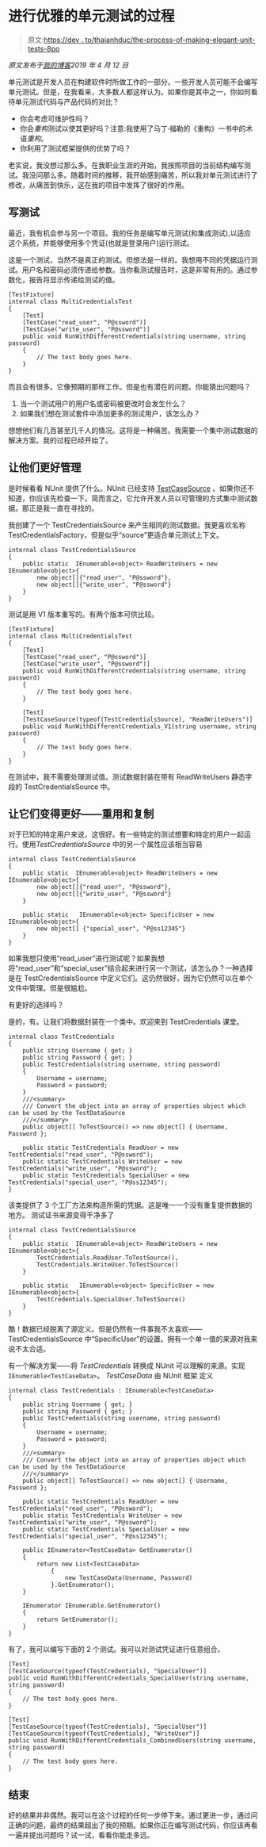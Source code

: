 # 进行优雅的单元测试的过程

> 原文:[https://dev . to/thaianhduc/the-process-of-making-elegant-unit-tests-8po](https://dev.to/thaianhduc/the-process-of-making-elegant-unit-tests-8po)

*原文发布于[我的博客](https://www.thaianhduc.com/2019/04/the-process-of-making-elegant-unit-tests/)2019 年 4 月 12 日*

单元测试是开发人员在构建软件时所做工作的一部分。一些开发人员可能不会编写单元测试。但是，在我看来，大多数人都这样认为。如果你是其中之一，你如何看待单元测试代码与产品代码的对比？

*   你会考虑可维护性吗？
*   你会*重构*测试以使其更好吗？注意:我使用了马丁·福勒的《重构》一书中的术语*重构*。
*   你利用了测试框架提供的优势了吗？

老实说，我没想过那么多。在我职业生涯的开始，我按照项目的当前结构编写测试。我没问那么多。随着时间的推移，我开始感到痛苦，所以我对单元测试进行了修改，从痛苦到快乐，这在我的项目中发挥了很好的作用。

## [](#write-tests)写测试

最近，我有机会参与另一个项目。我的任务是编写单元测试(和集成测试),以适应这个系统，并能够使用多个凭证(也就是登录用户)运行测试。

这是一个测试，当然不是真正的测试。但想法是一样的。我想用不同的凭据运行测试。用户名和密码必须传递给参数。当你看测试报告时，这是非常有用的。通过参数化，报告将显示传递给测试的值。

```
[TestFixture]
internal class MultiCredentialsTest
{
    [Test]
    [TestCase("read_user", "P@ssword")]
    [TestCase("write_user", "P@ssword")]
    public void RunWithDifferentCredentials(string username, string password)
    {
        // The test body goes here.
    }
} 
```

而且会有很多。它像预期的那样工作。但是也有潜在的问题。你能猜出问题吗？

1.  当一个测试用户的用户名或密码被更改时会发生什么？
2.  如果我们想在测试套件中添加更多的测试用户，该怎么办？

想想他们有几百甚至几千人的情况。这将是一种痛苦。我需要一个集中测试数据的解决方案。我的过程已经开始了。

## [](#make-them-better-manageable)让他们更好管理

是时候看看 NUnit 提供了什么。NUnit 已经支持 [TestCaseSource](https://github.com/nunit/docs/wiki/TestCaseSource-Attribute) 。如果你还不知道，你应该先检查一下。简而言之，它允许开发人员以可管理的方式集中测试数据。那正是我一直在寻找的。

我创建了一个 TestCredentialsSource 来产生相同的测试数据。我更喜欢名称 TestCredentialsFactory，但是似乎“source”更适合单元测试上下文。

```
internal class TestCredentialsSource
{
    public static  IEnumerable<object> ReadWriteUsers = new IEnumerable<object>{
        new object[]{"read_user", "P@ssword"},
        new object[]{"write_user", "P@ssword"}
    }
} 
```

测试是用 V1 版本重写的。有两个版本可供比较。

```
[TestFixture]
internal class MultiCredentialsTest
{
    [Test]
    [TestCase("read_user", "P@ssword")]
    [TestCase("write_user", "P@ssword")]
    public void RunWithDifferentCredentials(string username, string password)
    {
        // The test body goes here.
    }

    [Test]
    [TestCaseSource(typeof(TestCredentialsSource), "ReadWriteUsers")]
    public void RunWithDifferentCredentials_V1(string username, string password)
    {
        // The test body goes here.
    }
} 
```

在测试中，我不需要处理测试值。测试数据封装在带有 ReadWriteUsers 静态字段的 TestCredentialsSource 中。

## [](#make-them-even-better-reuse-and-duplication)让它们变得更好——重用和复制

对于已知的特定用户来说，这很好。有一些特定的测试想要和特定的用户一起运行。使用*TestCredentialsSource*
中的另一个属性应该相当容易

```
internal class TestCredentialsSource
{
    public static  IEnumerable<object> ReadWriteUsers = new IEnumerable<object>{
        new object[]{"read_user", "P@ssword"},
        new object[]{"write_user", "P@ssword"}
    }

    public static   IEnumerable<object> SpecificUser = new IEnumerable<object>{
        new object[] {"special_user", "P@ss12345"}
    }
} 
```

如果我想只使用“read_user”进行测试呢？如果我想将“read_user”和“special_user”结合起来进行另一个测试，该怎么办？一种选择是在 TestCredentialsSource 中定义它们。这仍然很好，因为它仍然可以在单个文件中管理。但是很尴尬。

有更好的选择吗？

是的，有。让我们将数据封装在一个类中。欢迎来到 TestCredentials 课堂。

```
internal class TestCredentials
{
    public string Username { get; }
    public string Password { get; }
    public TestCredentials(string username, string password)
    {
        Username = username;
        Password = password;
    }
    ///<summary>
    /// Convert the object into an array of properties object which can be used by the TestDataSource
    ///</summary>
    public object[] ToTestSource() => new object[] { Username, Password };

    public static TestCredentials ReadUser = new TestCredentials("read_user", "P@ssword");
    public static TestCredentials WriteUser = new TestCredentials("write_user", "P@ssword");
    public static TestCredentials SpecialUser = new TestCredentials("special_user", "P@ss12345");
} 
```

该类提供了 3 个工厂方法来构造所需的凭据。这是唯一一个没有重复提供数据的地方。
测试证书来源变得干净多了

```
internal class TestCredentialsSource
{
    public static  IEnumerable<object> ReadWriteUsers = new IEnumerable<object>{
        TestCredentials.ReadUser.ToTestSource(),
        TestCredentials.WriteUser.ToTestSource()
    }

    public static   IEnumerable<object> SpecificUser = new IEnumerable<object>{
        TestCredentials.SpecialUser.ToTestSource()
    }
} 
```

酷！数据已经脱离了源定义。但是仍然有一件事我不太喜欢——TestCredentialsSource 中“SpecificUser”的设置。拥有一个单一值的来源对我来说不太合适。

有一个解决方案——将 *TestCredentials* 转换成 NUnit 可以理解的来源。实现`IEnumerable<TestCaseData>`。 *TestCaseData* 由 NUnit 框架
定义

```
internal class TestCredentials : IEnumerable<TestCaseData>
{
    public string Username { get; }
    public string Password { get; }
    public TestCredentials(string username, string password)
    {
        Username = username;
        Password = password;
    }
    ///<summary>
    /// Convert the object into an array of properties object which can be used by the TestDataSource
    ///</summary>
    public object[] ToTestSource() => new object[] { Username, Password };

    public static TestCredentials ReadUser = new TestCredentials("read_user", "P@ssword");
    public static TestCredentials WriteUser = new TestCredentials("write_user", "P@ssword");
    public static TestCredentials SpecialUser = new TestCredentials("special_user", "P@ss12345");

    public IEnumerator<TestCaseData> GetEnumerator()
    {
        return new List<TestCaseData>
            {
                new TestCaseData(Username, Password)
            }.GetEnumerator();
    }

    IEnumerator IEnumerable.GetEnumerator()
    {
        return GetEnumerator();
    }
} 
```

有了，我可以编写下面的 2 个测试。我可以对测试凭证进行任意组合。

```
[Test]
[TestCaseSource(typeof(TestCredentials), "SpecialUser")]
public void RunWithDifferentCredentials_SpecialUser(string username, string password)
{
    // The test body goes here.
}

[Test]
[TestCaseSource(typeof(TestCredentials), "SpecialUser")]
[TestCaseSource(typeof(TestCredentials), "WriteUser")]
public void RunWithDifferentCredentials_CombinedUsers(string username, string password)
{
    // The test body goes here.
} 
```

## [](#the-end)结束

好的结果并非偶然。我可以在这个过程的任何一步停下来。通过更进一步，通过问正确的问题，最终的结果超出了我的预期。如果你正在编写测试代码，你应该再看一遍并提出问题吗？试一试，看看你能走多远。